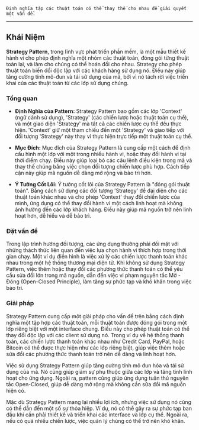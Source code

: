	Định nghĩa tập các thuật toán có thể thay thế cho nhau để giải quyết một vấn đề.

---
## Khái Niệm

**Strategy Pattern**, trong lĩnh vực phát triển phần mềm, là một mẫu thiết kế hành vi cho phép định nghĩa một nhóm các thuật toán, đóng gói từng thuật toán lại, và làm cho chúng có thể hoán đổi cho nhau. Strategy cho phép thuật toán biến đổi độc lập với các khách hàng sử dụng nó. Điều này giúp tăng cường tính mô-đun và tái sử dụng của mã, bởi vì nó tách rời việc triển khai của các thuật toán từ các lớp sử dụng chúng.

### Tổng quan

- **Định Nghĩa của Pattern:** Strategy Pattern bao gồm các lớp 'Context' (ngữ cảnh sử dụng), 'Strategy' (các chiến lược hoặc thuật toán cụ thể), và một giao diện 'Strategy' mà tất cả các chiến lược cụ thể đều thực hiện. 'Context' giữ một tham chiếu đến một 'Strategy' và giao tiếp với đối tượng 'Strategy' này thay vì thực hiện trực tiếp một thuật toán cụ thể.
    
- **Mục Đích:** Mục đích của Strategy Pattern là cung cấp một cách để định cấu hình một lớp với một trong nhiều hành vi, hoặc thay đổi hành vi tại thời điểm chạy. Điều này giúp loại bỏ các câu lệnh điều kiện trong mã và thay thế chúng bằng việc chọn đối tượng chiến lược phù hợp. Cách tiếp cận này giúp mã nguồn dễ dàng mở rộng và bảo trì hơn.
    
- **Ý Tưởng Cốt Lõi:** Ý tưởng cốt lõi của Strategy Pattern là "đóng gói thuật toán". Bằng cách sử dụng các đối tượng 'Strategy' để đại diện cho các thuật toán khác nhau và cho phép 'Context' thay đổi chiến lược của mình, ứng dụng có thể thay đổi hành vi một cách linh hoạt mà không ảnh hưởng đến các lớp khách hàng. Điều này giúp mã nguồn trở nên linh hoạt hơn, dễ hiểu và dễ bảo trì.

### Đặt vấn đề


Trong lập trình hướng đối tượng, các ứng dụng thường phải đối mặt với những thách thức liên quan đến việc lựa chọn hành vi thích hợp trong thời gian chạy. Một ví dụ điển hình là việc xử lý các chiến lược thanh toán khác nhau trong một hệ thống thương mại điện tử. Khi không sử dụng Strategy Pattern, việc thêm hoặc thay đổi các phương thức thanh toán có thể yêu cầu sửa đổi lớn trong mã nguồn, dẫn đến việc vi phạm nguyên tắc Mở - Đóng (Open-Closed Principle), làm tăng sự phức tạp và khó khăn trong việc bảo trì.


### Giải pháp


Strategy Pattern cung cấp một giải pháp cho vấn đề trên bằng cách định nghĩa một tập hợp các thuật toán, mỗi thuật toán được đóng gói trong một lớp riêng biệt với một interface chung. Điều này cho phép thuật toán có thể thay đổi độc lập với các client sử dụng nó. Trong ví dụ về hệ thống thanh toán, các chiến lược thanh toán khác nhau như Credit Card, PayPal, hoặc Bitcoin có thể được thực hiện như các lớp riêng biệt, giúp việc thêm hoặc sửa đổi các phương thức thanh toán trở nên dễ dàng và linh hoạt hơn.

Việc sử dụng Strategy Pattern giúp tăng cường tính mô đun hóa và tái sử dụng của mã. Nó cũng giúp giảm sự phụ thuộc giữa các lớp và tăng tính linh hoạt cho ứng dụng. Ngoài ra, pattern cũng giúp ứng dụng tuân thủ nguyên tắc Open-Closed, giúp dễ dàng mở rộng mà không cần sửa đổi mã nguồn hiện có.

Mặc dù Strategy Pattern mang lại nhiều lợi ích, nhưng việc sử dụng nó cũng có thể dẫn đến một số sự thỏa hiệp. Ví dụ, nó có thể gây ra sự phức tạp ban đầu khi cần phải thiết kế và triển khai các interface và lớp cụ thể. Ngoài ra, nếu có quá nhiều chiến lược, việc quản lý chúng có thể trở nên khó khăn.